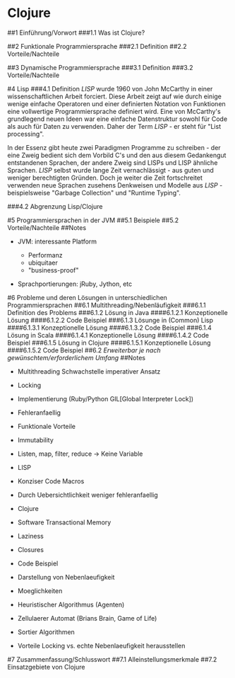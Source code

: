 # Clojure

##1 Einführung/Vorwort
###1.1 Was ist Clojure?


##2 Funktionale Programmiersprache
###2.1 Definition
##2.2 Vorteile/Nachteile

##3 Dynamische Programmiersprache
###3.1 Definition
###3.2 Vorteile/Nachteile

#4 Lisp
###4.1 Definition
*LISP* wurde 1960 von John McCarthy in einer wissenschaftlichen Arbeit
forciert. Diese Arbeit zeigt auf wie durch einige wenige einfache Operatoren
und einer definierten Notation von Funktionen eine vollwertige
Programmiersprache definiert wird.  Eine von McCarthy's grundlegend neuen Ideen
war eine einfache Datenstruktur sowohl für Code als auch für Daten zu
verwenden. Daher der Term *LISP* - er steht für "List processing". 

In der Essenz gibt heute zwei Paradigmen Programme zu schreiben - der eine
Zweig bedient sich dem Vorbild C's und den aus diesem Gedankengut entstandenen
Sprachen, der andere Zweig sind LISPs und LISP ähnliche Sprachen.  *LISP*
selbst wurde lange Zeit vernachlässigt - aus guten und weniger berechtigten
Gründen. Doch je weiter die Zeit fortschreitet verwenden neue Sprachen zusehens
Denkweisen und Modelle aus *LISP* - beispielsweise "Garbage Collection" und
"Runtime Typing".


###4.2 Abgrenzung Lisp/Clojure

#5 Programmiersprachen in der JVM
##5.1 Beispiele
##5.2 Vorteile/Nachteile
##Notes
* JVM: interessante Platform
  * Performanz
  * ubiquitaer
  * "business-proof"

* Sprachportierungen: jRuby, Jython, etc

#6 Probleme und deren Lösungen in unterschiedlichen Programmiersprachen
##6.1 Multithreading/Nebenläufigkeit
###6.1.1 Definition des Problems
###6.1.2 Lösung in Java
####6.1.2.1 Konzeptionelle Lösung
####6.1.2.2 Code Beispiel
###6.1.3 Lösunge in (Common) Lisp
####6.1.3.1 Konzeptionelle Lösung
####6.1.3.2 Code Beispiel
###6.1.4 Lösung in Scala
####6.1.4.1 Konzeptionelle Lösung
####6.1.4.2 Code Beispiel
###6.1.5 Lösung in Clojure
####6.1.5.1 Konzeptionelle Lösung
####6.1.5.2 Code Beispiel
##6.2 *Erweiterbar je nach gewünschtem/erforderlichem  Umfang*
##Notes

* Multithreading Schwachstelle imperativer Ansatz
 * Locking
 * Implementierung (Ruby/Python GIL[Global Interpreter Lock])
 * Fehleranfaellig

* Funktionale Vorteile
 * Immutability
 * Listen, map, filter, reduce -> Keine Variable

* LISP
 * Konziser Code Macros
  * Durch Uebersichtlichkeit weniger fehleranfaellig

* Clojure
 * Software Transactional Memory
 * Laziness
 * Closures


* Code Beispiel
 * Darstellung von Nebenlaeufigkeit
 * Moeglichkeiten
  * Heuristischer Algorithmus (Agenten)
  * Zellulaerer Automat (Brians Brain, Game of Life)
  * Sortier Algorithmen
 * Vorteile Locking vs. echte Nebenlaeufigkeit herausstellen


#7 Zusammenfassung/Schlusswort
##7.1 Alleinstellungsmerkmale
##7.2 Einsatzgebiete von Clojure
